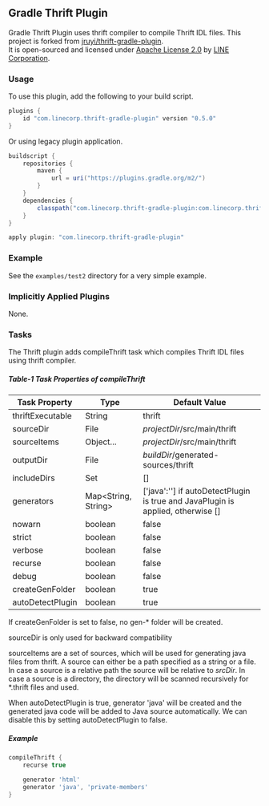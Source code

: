 ## Gradle Thrift Plugin

Gradle Thrift Plugin uses thrift compiler to compile Thrift IDL files. 
This project is forked from [jruyi/thrift-gradle-plugin](https://github.com/jruyi/thrift-gradle-plugin).  
It is open-sourced and licensed under [Apache License 2.0](https://www.tldrlegal.com/license/apache-license-2-0-apache-2-0) by [LINE Corporation](https://engineering.linecorp.com/en).

### Usage

To use this plugin, add the following to your build script.

```groovy
plugins {
    id "com.linecorp.thrift-gradle-plugin" version "0.5.0"
}
```

Or using legacy plugin application.

```groovy
buildscript {
    repositories {
        maven {
            url = uri("https://plugins.gradle.org/m2/")
        }
    }
    dependencies {
        classpath("com.linecorp.thrift-gradle-plugin:com.linecorp.thrift-gradle-plugin.gradle.plugin:0.5.0")
    }
}

apply plugin: "com.linecorp.thrift-gradle-plugin"
```

### Example

See the `examples/test2` directory for a very simple example.

### Implicitly Applied Plugins

None.

### Tasks

The Thrift plugin adds compileThrift task which compiles Thrift IDL files using thrift compiler.

##### Table-1 Task Properties of compileThrift

| Task Property    | Type                | Default Value                                                                   |
|------------------|---------------------|---------------------------------------------------------------------------------|
| thriftExecutable | String              | thrift                                                                          |
| sourceDir        | File                | _projectDir_/src/main/thrift                                                    |
| sourceItems      | Object...           | _projectDir_/src/main/thrift                                                    |
| outputDir        | File                | _buildDir_/generated-sources/thrift                                             |
| includeDirs      | Set<File>           | []                                                                              |
| generators       | Map<String, String> | ['java':''] if autoDetectPlugin is true and JavaPlugin is applied, otherwise [] |
| nowarn           | boolean             | false                                                                           |
| strict           | boolean             | false                                                                           |
| verbose          | boolean             | false                                                                           |
| recurse          | boolean             | false                                                                           |
| debug            | boolean             | false                                                                           |
| createGenFolder  | boolean             | true                                                                            |
| autoDetectPlugin | boolean             | true                                                                            |

If createGenFolder is set to false, no gen-* folder will be created.

sourceDir is only used for backward compatibility

sourceItems are a set of sources, which will be used for generating java files from thrift.
A source can either be a path specified as a string or a file. In case a source is a relative path the source will be relative to _srcDir_.
In case a source is a directory, the directory will be scanned recursively for *.thrift files and used.

When autoDetectPlugin is true, generator 'java' will be created and the generated java code will be added to Java source automatically.
We can disable this by setting autoDetectPlugin to false.

##### Example

```groovy
compileThrift {
    recurse true

    generator 'html'
    generator 'java', 'private-members'
}
```
